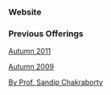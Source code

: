 ### Website

### Previous Offerings

[Autumn 2011](http://www.facweb.iitkgp.ac.in/~isg/NWLAB/index.html)

[Autumn 2009](http://www.facweb.iitkgp.ac.in/~agupta/netlab/)


[By Prof. Sandip Chakraborty](https://cse.iitkgp.ac.in/~sandipc/courses/cs39006/cs39006.html)